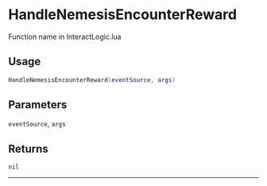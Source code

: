 # HandleNemesisEncounterReward
Function name in InteractLogic.lua
## Usage
```lua
HandleNemesisEncounterReward(eventSource, args)
```
## Parameters
`eventSource`, `args`
## Returns
`nil`

---